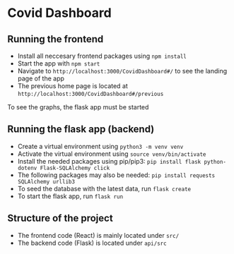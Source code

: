 # Covid Dashboard

## Running the frontend

- Install all neccesary frontend packages using `npm install`
- Start the app with `npm start`
- Navigate to `http://localhost:3000/CovidDashboard#/` to see the landing page of the app
- The previous home page is located at `http://localhost:3000/CovidDashboard#/previous`

To see the graphs, the flask app must be started

## Running the flask app (backend)

- Create a virtual environment using `python3 -m venv venv`
- Activate the virtual environment using `source venv/bin/activate`
- Install the needed packages using pip/pip3: `pip install flask python-dotenv Flask-SQLAlchemy click`
- The following packages may also be needed: `pip install requests SQLAlchemy urllib3`
- To seed the database with the latest data, run `flask create`
- To start the flask app, run `flask run`

## Structure of the project

- The frontend code (React) is mainly located under `src/`
- The backend code (Flask) is located under `api/src`
